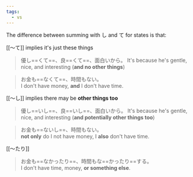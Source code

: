 ```yaml
---
tags:
  - vs
---
```

The difference between summing with し and て for states is that:  

[[〜て]] implies it's just these things

>優し==くて==、良==くて==、面白いから。
>It's because he's gentle, nice, and interesting (**and no other things**)

>お金も==なくて==、時間もない。  
>I don't have money, **and** I don't have time.

[[〜し]] implies there may be **other things too**
>優し==いし==、良==いし==、面白いから。
>It's because he's gentle, nice, and interesting (**and potentially other things too**)

>お金も==ないし==、時間もない。  
>**not only** do I not have money, I **also** don't have time.

[[〜たり]]
>お金も==なかったり==、時間もな==かったり==する。  
>I don't have time, money, **or something else**.